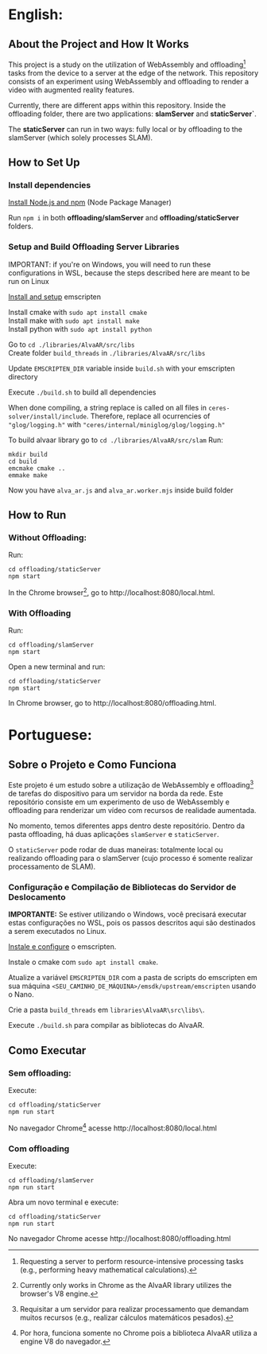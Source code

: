 # English:
## About the Project and How It Works
This project is a study on the utilization of WebAssembly and offloading[^1] tasks from the device to a server at the edge of the network. This repository consists of an experiment using WebAssembly and offloading to render a video with augmented reality features.

Currently, there are different apps within this repository. Inside the offloading folder, there are two applications: **slamServer** and **staticServer`**.

The **staticServer** can run in two ways: fully local or by offloading to the slamServer (which solely processes SLAM).

[^1]: Requesting a server to perform resource-intensive processing tasks (e.g., performing heavy mathematical calculations).

## How to Set Up
### Install dependencies

[Install Node.js and npm](https://docs.npmjs.com/downloading-and-installing-node-js-and-npm) (Node Package Manager)

Run `npm i` in both **offloading/slamServer** and **offloading/staticServer** folders.

### Setup and Build Offloading Server Libraries

IMPORTANT: if you're on Windows, you will need to run these configurations in WSL, because the steps described here are meant to be run on Linux

[Install and setup](https://emscripten.org/docs/getting_started/downloads.html) emscripten

Install cmake with `sudo apt install cmake`<br>
Install make with `sudo apt install make`<br>
Install python with `sudo apt install python`

Go to `cd ./libraries/AlvaAR/src/libs`<br>
Create folder `build_threads` in `./libraries/AlvaAR/src/libs` 

Update `EMSCRIPTEN_DIR` variable inside `build.sh` with your emscripten directory

Execute `./build.sh` to build all dependencies

When done compiling, a string replace is called on all files in `ceres-solver/install/include`.
Therefore, replace all ocurrencies of `"glog/logging.h"` with `"ceres/internal/miniglog/glog/logging.h"`

To build alvaar library go to `cd ./libraries/AlvaAR/src/slam`
Run:
```
mkdir build
cd build
emcmake cmake ..
emmake make
```

Now you have `alva_ar.js` and `alva_ar.worker.mjs` inside build folder

## How to Run
### Without Offloading:

Run:
```
cd offloading/staticServer
npm start
```
In the Chrome browser[^2], go to http://localhost:8080/local.html.

[^2]: Currently only works in Chrome as the AlvaAR library utilizes the browser's V8 engine.

### With Offloading

Run:
```
cd offloading/slamServer
npm start
```

Open a new terminal and run:
```
cd offloading/staticServer
npm start
```
In Chrome browser, go to http://localhost:8080/offloading.html.


# Portuguese:
## Sobre o Projeto e Como Funciona
Este projeto é um estudo sobre a utilização de WebAssembly e offloading[^3] de tarefas do dispositivo para um servidor na borda da rede. Este repositório consiste em um experimento de uso de WebAssembly e offloading para renderizar um vídeo com recursos de realidade aumentada.

No momento, temos diferentes apps dentro deste repositório. Dentro da pasta offloading, há duas aplicações `slamServer` e `staticServer`. 

O `staticServer` pode rodar de duas maneiras: totalmente local ou realizando offloading para o slamServer (cujo processo é somente realizar processamento de SLAM).

[^3]: Requisitar a um servidor para realizar processamento que demandam muitos recursos (e.g., realizar cálculos matemáticos pesados).

### Configuração e Compilação de Bibliotecas do Servidor de Deslocamento

**IMPORTANTE:** Se estiver utilizando o Windows, você precisará executar estas configurações no WSL, pois os passos descritos aqui são destinados a serem executados no Linux.

[Instale e configure](https://emscripten.org/docs/getting_started/downloads.html) o emscripten.

Instale o cmake com `sudo apt install cmake`.

Atualize a variável `EMSCRIPTEN_DIR` com a pasta de scripts do emscripten em sua máquina `<SEU_CAMINHO_DE_MÁQUINA>/emsdk/upstream/emscripten` usando o Nano.

Crie a pasta `build_threads` em `libraries\AlvaAR\src\libs\`.

Execute `./build.sh` para compilar as bibliotecas do AlvaAR.

## Como Executar

### Sem offloading:

Execute:
```
cd offloading/staticServer
npm run start
```
No navegador Chrome[^4] acesse http://localhost:8080/local.html

[^4]: Por hora, funciona somente no Chrome pois a biblioteca AlvaAR utiliza a engine V8 do navegador.

### Com offloading
 
Execute:
```
cd offloading/slamServer
npm run start
```
Abra um novo terminal e execute:
```
cd offloading/staticServer
npm run start
```
No navegador Chrome acesse http://localhost:8080/offloading.html
